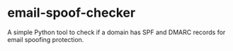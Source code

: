 # email-spoof-checker
A simple Python tool to check if a domain has SPF and DMARC records for email spoofing protection.
